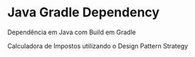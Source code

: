 # Java Gradle Dependency

Dependência em Java com Build em Gradle

Calculadora de Impostos utilizando o Design Pattern Strategy